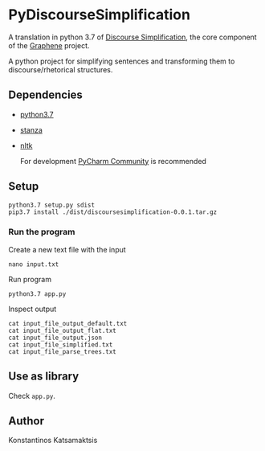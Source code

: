 # PyDiscourseSimplification

A translation in python 3.7 of [Discourse Simplification](https://github.com/Lambda-3/DiscourseSimplification), the core component of the [Graphene](https://github.com/Lambda-3/Graphene) project.

A python project for simplifying sentences and transforming them to discourse/rhetorical structures.

## Dependencies
  - [python3.7](https://www.python.org/)
  - [stanza](https://github.com/stanfordnlp/stanza)
  - [nltk](https://www.nltk.org/)

    For development [PyCharm Community](https://www.jetbrains.com/pycharm/) is recommended

## Setup

    python3.7 setup.py sdist
    pip3.7 install ./dist/discoursesimplification-0.0.1.tar.gz


### Run the program
Create a new text file with the input

    nano input.txt
     
Run program

    python3.7 app.py
    
Inspect output

    cat input_file_output_default.txt
    cat input_file_output_flat.txt
    cat input_file_output.json
    cat input_file_simplified.txt
    cat input_file_parse_trees.txt

## Use as library
Check `app.py`. 
    
   
## Author
Konstantinos Katsamaktsis
